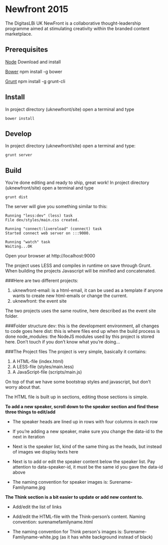 # Newfront 2015
The DigitasLBi UK NewFront is a collaborative thought-leadership programme aimed at stimulating creativity within the branded content marketplace. 

## Prerequisites

[Node](https://nodejs.org/)
Download and install

[Bower](http://bower.io/)
npm install -g bower

[Grunt](http://gruntjs.com/)
npm install -g grunt-cli


## Install
In project directory (uknewfront/site) open a terminal and type 
```
bower install
```

## Develop
In project directory (uknewfront/site) open a terminal and type:
```
grunt server
```

## Build
You’re done editing and ready to ship, great work! In project directory (uknewfront/site) open a terminal and type 
```
grunt dist
```

The server will give you something similar to this:
```
Running "less:dev" (less) task
File dev/styles/main.css created.

Running "connect:livereload" (connect) task
Started connect web server on :::9000.

Running "watch" task
Waiting...OK
```
Open your browser at http://localhost:9000

The project uses LESS and compiles in runtime on save through Grunt. When building the projects Javascript will be minified and concatenated.

###Here are two different projects:

1. uknewfront-email: is a html-email, it can be used as a template if anyone wants to create new html-emails or change the current.
2. uknewfront: the event site

The two projects uses the same routine, here described as the event site folder.

###Folder structure
dev: this is the development environment, all changes to code goes here
dist: this is where files end up when the build process is done
node_modules: the NodeJS modules used by this project is stored here. Don’t touch if you don’t know what you’re doing…

###The Project files
The project is very simple, basically it contains:

1. A HTML-file (index.html)
2. A LESS-file (styles/main.less)
3. A JavaScript-file (scripts/main.js)

On top of that we have some bootstrap styles and javascript, but don’t worry about that.

The HTML file is built up in sections, editing those sections is simple.

**To add a new speaker, scroll down to the speaker section and find these three things to edit/add**

* The speaker heads are lined up in rows with four columns in each row

* If you’re adding a new speaker, make sure you change the data-id to the next in iteration

* Next is the speaker list, kind of the same thing as the heads, but instead of images we display texts here

* Next is to add or edit the speaker content below the speaker list. Pay attention to data-speaker-id, it must be the same id you gave the data-id above

* The naming convention for speaker images is: Surename-Familyname.jpg

**The Think section is a bit easier to update or add new content to.**

* Add/edit the list of links

* Add/edit the HTML-file with the Think-person’s content. Naming convention: surenamefamilyname.html

* The naming convention for Think person's images is: Surename-Familyname-white.jpg (as it has white background instead of black)